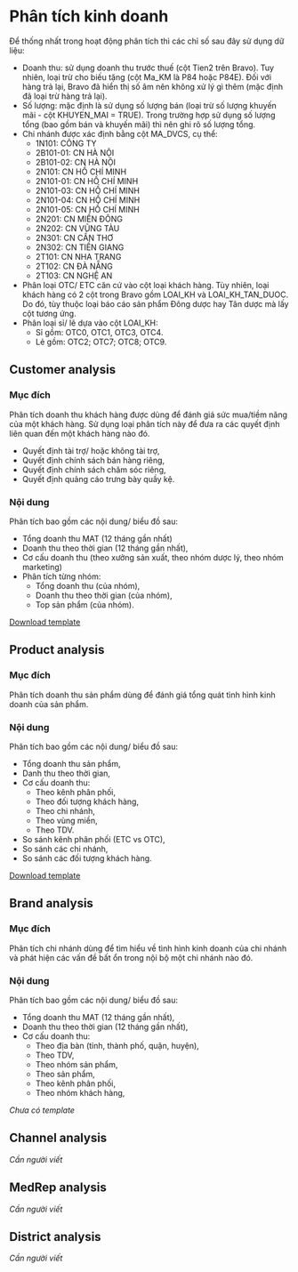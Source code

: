 # Phân tích kinh doanh
Để thống nhất trong hoạt động phân tích thì các chỉ số sau đây sử dụng dữ liệu:
- Doanh thu: sử dụng doanh thu trước thuế (cột Tien2 trên Bravo). Tuy nhiên, loại trừ cho biếu tặng (cột Ma_KM là P84 hoặc P84E). Đối với hàng trả lại, Bravo đã hiển thị số âm nên không xử lý gì thêm (mặc định đã loại trừ hàng trả lại).
- Số lượng: mặc định là sử dụng số lượng bán (loại trừ số lượng khuyến mãi - cột KHUYEN_MAI = TRUE). Trong trường hợp sử dụng số lượng tổng (bao gồm bán và khuyến mãi) thì nên ghi rõ số lượng tổng.
- Chi nhánh được xác định bằng cột MA_DVCS, cụ thể:
	* 1N101: CÔNG TY
	* 2B101-01: CN HÀ NỘI
	* 2B101-02: CN HÀ NỘI
	* 2N101: CN HỒ CHÍ MINH
	* 2N101-01: CN HỒ CHÍ MINH
	* 2N101-03: CN HỒ CHÍ MINH
	* 2N101-04: CN HỒ CHÍ MINH
	* 2N101-05: CN HỒ CHÍ MINH
	* 2N201: CN MIỀN ĐÔNG
	* 2N202: CN VŨNG TÀU
	* 2N301: CN CẦN THƠ
	* 2N302: CN TIỀN GIANG
	* 2T101: CN NHA TRANG
	* 2T102: CN ĐÀ NẴNG
	* 2T103: CN NGHỆ AN
- Phân loại OTC/ ETC căn cứ vào cột loại khách hàng. Tùy nhiên, loại khách hàng có 2 cột trong Bravo gồm LOAI_KH và LOAI_KH_TAN_DUOC. Do đó, tùy thuộc loại báo cáo sản phẩm Đông dược hay Tân dược mà lấy cột tương ứng.
- Phân loại sỉ/ lẽ dựa vào cột LOAI_KH:
	* Sỉ gồm: OTC0, OTC1, OTC3, OTC4.
	* Lẻ gồm: OTC2; OTC7; OTC8; OTC9.
## Customer analysis
### Mục đích
Phân tích doanh thu khách hàng được dùng để đánh giá sức mua/tiềm năng của một khách hàng. Sử dụng loại phân tích này để đưa ra các quyết định liên quan đến một khách hàng nào đó.
* Quyết định tài trợ/ hoặc không tài trợ,
* Quyết định chính sách bán hàng riêng,
* Quyết định chính sách chăm sóc riêng,
* Quyết định quảng cáo trưng bày quầy kệ.
### Nội dung
Phân tích bao gồm các nội dung/ biểu đồ sau:
- Tổng doanh thu MAT (12 tháng gần nhất)
- Doanh thu theo thời gian (12 tháng gần nhất),
- Cơ cấu doanh thu (theo xưởng sản xuất, theo nhóm dược lý, theo nhóm marketing)
- Phân tích từng nhóm:
	* Tổng doanh thu (của nhóm),
	* Doanh thu theo thời gian (của nhóm),
	* Top sản phẩm (của nhóm).
	
[Download template](https://www.dropbox.com/s/85ofu2ee7r4h9rl/Stable%20-%20BVDK%20Can%20Giuoc%20-%202019.xlsx?dl=0)

## Product analysis
### Mục đích
Phân tích doanh thu sản phẩm dùng để đánh giá tổng quát tình hình kinh doanh của sản phẩm.
### Nội dung
Phân tích bao gồm các nội dung/ biểu đồ sau:
- Tổng doanh thu sản phẩm,
- Danh thu theo thời gian,
- Cơ cấu doanh thu:
	* Theo kênh phân phối,
	* Theo đối tượng khách hàng,
	* Theo chi nhánh,
	* Theo vùng miền,
	* Theo TDV.
- So sánh kênh phân phối (ETC vs OTC),
- So sánh các chi nhánh,
- So sánh các đối tượng khách hàng.

[Download template](https://www.dropbox.com/s/ogjmo2s2ph83akk/Sales%20-%20NEWS.xlsx?dl=0)

## Brand analysis
### Mục đích
Phân tích chi nhánh dùng để tìm hiểu về tình hình kinh doanh của chi nhánh và phát hiện các vấn đề bất ổn trong nội bộ một chi nhánh nào đó.
### Nội dung
Phân tích bao gồm các nội dung/ biểu đồ sau:
- Tổng doanh thu MAT (12 tháng gần nhất),
- Doanh thu theo thời gian (12 tháng gần nhất),
- Cơ cấu doanh thu:
	* Theo địa bàn (tỉnh, thành phố, quận, huyện),
	* Theo TDV,
	* Theo nhóm sản phẩm,
	* Theo sản phẩm,
	* Theo kênh phân phối,
	* Theo nhóm khách hàng,

*Chưa có template*

## Channel analysis
*Cần người viết*

## MedRep analysis
*Cần người viết*

## District analysis
*Cần người viết*